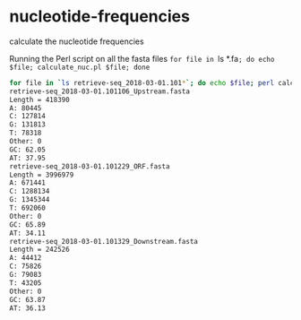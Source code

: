 # nucleotide-frequencies
calculate the nucleotide frequencies

Running the Perl script on all the fasta files
`for file in `ls *.fa`; do echo $file; calculate_nuc.pl $file; done`

```bash
for file in `ls retrieve-seq_2018-03-01.101*`; do echo $file; perl calculate_nuc.pl $file; done
retrieve-seq_2018-03-01.101106_Upstream.fasta
Length = 418390
A: 80445
C: 127814
G: 131813
T: 78318
Other: 0
GC: 62.05
AT: 37.95
retrieve-seq_2018-03-01.101229_ORF.fasta
Length = 3996979
A: 671441
C: 1288134
G: 1345344
T: 692060
Other: 0
GC: 65.89
AT: 34.11
retrieve-seq_2018-03-01.101329_Downstream.fasta
Length = 242526
A: 44412
C: 75826
G: 79083
T: 43205
Other: 0
GC: 63.87
AT: 36.13
```
